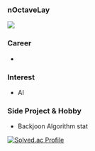 ### nOctaveLay 

![](https://komarev.com/ghpvc/?username=nOctaveLay&color=green)

### Career
-

### Interest
- AI

### Side Project & Hobby
- Backjoon Algorithm stat

[![Solved.ac Profile](http://mazassumnida.wtf/api/generate_badge?boj=wjddkdml1124)](https://solved.ac/wjddkdml1124)
